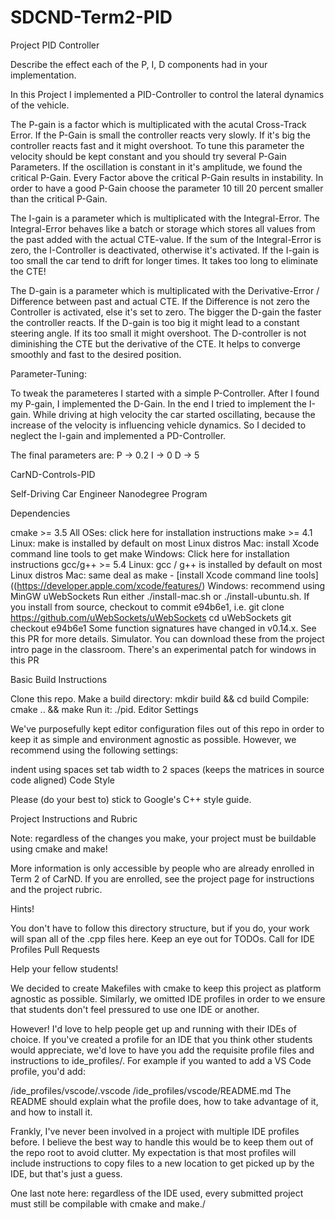 # SDCND-Term2-PID
Project PID Controller

Describe the effect each of the P, I, D components had in your implementation.

In this Project I implemented a PID-Controller to control the lateral dynamics of the vehicle.

The P-gain is a factor which is multiplicated with the acutal Cross-Track Error. If the P-Gain is small the controller reacts very slowly. If it's big the controller reacts fast and it might overshoot. To tune this parameter the velocity should be kept constant and you should try several P-Gain Parameters. If the oscillation is constant in it's amplitude, we found the critical P-Gain. Every Factor above the critical P-Gain results in instability. In order to have a good P-Gain choose the parameter 10 till 20 percent smaller than the critical P-Gain.

The I-gain is a parameter which is multiplicated with the Integral-Error. The Integral-Error behaves like a batch or storage which stores all values from the past added with the actual CTE-value. If the sum of the Integral-Error is zero, the I-Controller is deactivated, otherwise it's activated. If the I-gain is too small the car tend to drift for longer times. It takes too long to eliminate the CTE!

The D-gain is a parameter which is multiplicated with the Derivative-Error / Difference between past and actual CTE. If the Difference is not zero the Controller is activated, else it's set to zero. The bigger the D-gain the faster the controller reacts. If the D-gain is too big it might lead to a constant steering angle. If its too small it might overshoot. The D-controller is not diminishing the CTE but the derivative of the CTE. It helps to converge smoothly and fast to the desired position.

Parameter-Tuning:

To tweak the parameteres I started with a simple P-Controller. After I found my P-gain, I implemented the D-Gain. In the end I tried to implement the I-gain. While driving at high velocity the car started oscillating, because the increase of the velocity is influencing vehicle dynamics. So I decided to neglect the I-gain and implemented a PD-Controller.

The final parameters are: 
      P -> 0.2
      I -> 0
      D -> 5

CarND-Controls-PID

Self-Driving Car Engineer Nanodegree Program

Dependencies

cmake >= 3.5
All OSes: click here for installation instructions
make >= 4.1
Linux: make is installed by default on most Linux distros
Mac: install Xcode command line tools to get make
Windows: Click here for installation instructions
gcc/g++ >= 5.4
Linux: gcc / g++ is installed by default on most Linux distros
Mac: same deal as make - [install Xcode command line tools]((https://developer.apple.com/xcode/features/)
Windows: recommend using MinGW
uWebSockets
Run either ./install-mac.sh or ./install-ubuntu.sh.
If you install from source, checkout to commit e94b6e1, i.e.
git clone https://github.com/uWebSockets/uWebSockets 
cd uWebSockets
git checkout e94b6e1
Some function signatures have changed in v0.14.x. See this PR for more details.
Simulator. You can download these from the project intro page in the classroom.
There's an experimental patch for windows in this PR

Basic Build Instructions

Clone this repo.
Make a build directory: mkdir build && cd build
Compile: cmake .. && make
Run it: ./pid.
Editor Settings

We've purposefully kept editor configuration files out of this repo in order to keep it as simple and environment agnostic as possible. However, we recommend using the following settings:

indent using spaces
set tab width to 2 spaces (keeps the matrices in source code aligned)
Code Style

Please (do your best to) stick to Google's C++ style guide.

Project Instructions and Rubric

Note: regardless of the changes you make, your project must be buildable using cmake and make!

More information is only accessible by people who are already enrolled in Term 2 of CarND. If you are enrolled, see the project page for instructions and the project rubric.

Hints!

You don't have to follow this directory structure, but if you do, your work will span all of the .cpp files here. Keep an eye out for TODOs.
Call for IDE Profiles Pull Requests

Help your fellow students!

We decided to create Makefiles with cmake to keep this project as platform agnostic as possible. Similarly, we omitted IDE profiles in order to we ensure that students don't feel pressured to use one IDE or another.

However! I'd love to help people get up and running with their IDEs of choice. If you've created a profile for an IDE that you think other students would appreciate, we'd love to have you add the requisite profile files and instructions to ide_profiles/. For example if you wanted to add a VS Code profile, you'd add:

/ide_profiles/vscode/.vscode
/ide_profiles/vscode/README.md
The README should explain what the profile does, how to take advantage of it, and how to install it.

Frankly, I've never been involved in a project with multiple IDE profiles before. I believe the best way to handle this would be to keep them out of the repo root to avoid clutter. My expectation is that most profiles will include instructions to copy files to a new location to get picked up by the IDE, but that's just a guess.

One last note here: regardless of the IDE used, every submitted project must still be compilable with cmake and make./

